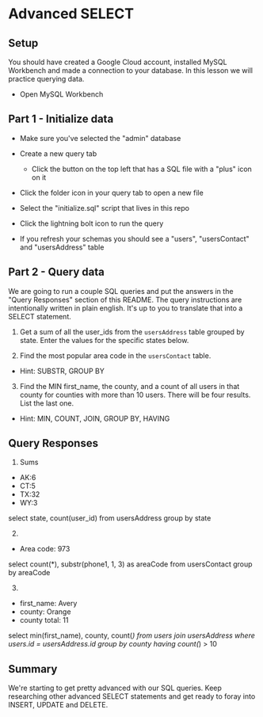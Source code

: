 # Advanced SELECT

## Setup

You should have created a Google Cloud account, installed MySQL Workbench and made a connection to your database. In this lesson we will practice querying data.

- Open MySQL Workbench

## Part 1 - Initialize data

- Make sure you've selected the "admin" database

- Create a new query tab

  - Click the button on the top left that has a SQL file with a "plus" icon on it

- Click the folder icon in your query tab to open a new file

- Select the "initialize.sql" script that lives in this repo

- Click the lightning bolt icon to run the query

- If you refresh your schemas you should see a "users", "usersContact" and "usersAddress" table

## Part 2 - Query data

We are going to run a couple SQL queries and put the answers in the "Query Responses" section of this README. The query instructions are intentionally written in plain english. It's up to you to translate that into a SELECT statement.

1. Get a sum of all the user_ids from the `usersAddress` table grouped by state. Enter the values for the specific states below.

2. Find the most popular area code in the `usersContact` table.

- Hint: SUBSTR, GROUP BY

3. Find the MIN first_name, the county, and a count of all users in that county for counties with more than 10 users. There will be four results. List the last one.

- Hint: MIN, COUNT, JOIN, GROUP BY, HAVING

## Query Responses

1. Sums

- AK:6
- CT:5
- TX:32
- WY:3

select state, count(user_id)
from usersAddress
group by state

2.

- Area code: 973

select count(\*), substr(phone1, 1, 3) as areaCode
from usersContact
group by areaCode

3.

- first_name: Avery
- county: Orange
- county total: 11

select min(first_name), county, count(_)
from users
join usersAddress
where users.id = usersAddress.id
group by county
having count(_) > 10

## Summary

We're starting to get pretty advanced with our SQL queries. Keep researching other advanced SELECT statements and get ready to foray into INSERT, UPDATE and DELETE.
